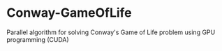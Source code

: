 # Conway-GameOfLife
Parallel algorithm for solving Conway's Game of Life problem using GPU programming (CUDA)
